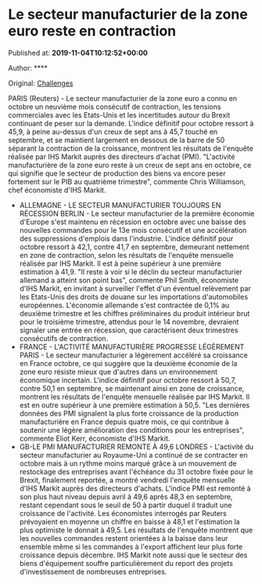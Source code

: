 
# Le secteur manufacturier de la zone euro reste en contraction

Published at: **2019-11-04T10:12:52+00:00**

Author: ****

Original: [Challenges](https://www.challenges.fr/finance-et-marche/le-secteur-manufacturier-de-la-zone-euro-reste-en-contraction_683043)

PARIS (Reuters) - Le secteur manufacturier de la zone euro a connu en octobre un neuvième mois consécutif de contraction, les tensions commerciales avec les Etats-Unis et les incertitudes autour du Brexit continuant de peser sur la demande.
L'indice définitif pour octobre ressort à 45,9, à peine au-dessus d'un creux de sept ans à 45,7 touché en septembre, et se maintient largement en dessous de la barre de 50 séparant la contraction de la croissance, montrent les résultats de l'enquête réalisée par IHS Markit auprès des directeurs d'achat (PMI).
"L'activité manufacturière de la zone euro reste à un creux de sept ans en octobre, ce qui signifie que le secteur de production des biens va encore peser fortement sur le PIB au quatrième trimestre", commente Chris Williamson, chef économiste d'IHS Markit.
* ALLEMAGNE - LE SECTEUR MANUFACTURIER TOUJOURS EN RÉCESSION
BERLIN - Le secteur manufacturier de la première économie d'Europe s'est maintenu en récession en octobre avec une baisse des nouvelles commandes pour le 13e mois consécutif et une accélération des suppressions d'emplois dans l'industrie.
L'indice définitif pour octobre ressort à 42,1, contre 41,7 en septembre, demeurant nettement en zone de contraction, selon les résultats de l'enquête mensuelle réalisée par IHS Markit.
Il est à peine supérieur à une première estimation à 41,9.
"Il reste à voir si le déclin du secteur manufacturier allemand a atteint son point bas", commente Phil Smith, économiste d'IHS Markit, en invitant à surveiller l'effet d'un éventuel relèvement par les Etats-Unis des droits de douane sur les importations d'automobiles européennes.
L'économie allemande s'est contractée de 0,1% au deuxième trimestre et les chiffres préliminaires du produit intérieur brut pour le troisième trimestre, attendus pour le 14 novembre, devraient signaler une entrée en récession, que caractérisent deux trimestres consécutifs de contraction.
* FRANCE - L'ACTIVITÉ MANUFACTURIÈRE PROGRESSE LÉGÈREMENT
PARIS - Le secteur manufacturier a légèrement accéléré sa croissance en France octobre, ce qui suggère que la deuxième économie de la zone euro résiste mieux que d'autres dans un environnement économique incertain.
L'indice définitif pour octobre ressort à 50,7, contre 50,1 en septembre, se maintenant ainsi en zone de croissance, montrent les résultats de l'enquête mensuelle réalisée par IHS Markit.
Il est en outre supérieur à une première estimation à 50,5.
"Les dernières données des PMI signalent la plus forte croissance de la production manufacturière en France depuis quatre mois, ce qui contribue à soutenir une légère amélioration des conditions pour les entreprises", commente Eliot Kerr, économiste d'IHS Markit.
* GB-LE PMI MANUFACTURIER REMONTE À 49,6
LONDRES - L'activité du secteur manufacturier au Royaume-Uni a continué de se contracter en octobre mais à un rythme moins marqué grâce à un mouvement de restockage des entreprises avant l'échéance du 31 octobre fixée pour le Brexit, finalement reportée, a montré vendredi l'enquête mensuelle d'IHS Markit auprès des directeurs d'achats.
L'indice PMI est remonté à son plus haut niveau depuis avril à 49,6 après 48,3 en septembre, restant cependant sous le seuil de 50 à partir duquel il traduit une croissance de l'activité.
Les économistes interrogés par Reuters prévoyaient en moyenne un chiffre en baisse à 48,1 et l'estimation la plus optimiste le donnait à 49,5.
Les résultats de l'enquête montrent que les nouvelles commandes restent orientées à la baisse dans leur ensemble même si les commandes à l'export affichent leur plus forte croissance depuis décembre.
IHS Markit note aussi que le secteur des biens d'équipement souffre particulièrement du report des projets d'investissement de nombreuses entreprises.
